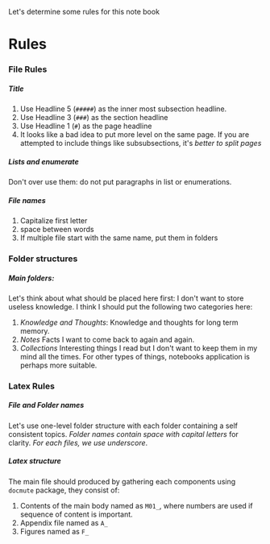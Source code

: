 Let's determine some rules for this note book
# Rules
### File Rules
##### Title
1. Use Headline 5 (`#####`) as the inner most subsection headline.
2. Use Headline 3 (`###`) as the section headline
3. Use Headline 1 (`#`) as the page headline
4. It looks like a bad idea to put more level on the same page. If you are attempted to include things like subsubsections, it's *better to split pages*

##### Lists and enumerate
Don't over use them: do not put paragraphs in list or enumerations. 

##### File names
1. Capitalize first letter
2. space between words
3. If multiple file start with the same name, put them in folders

### Folder structures
##### Main folders:
Let's think about what should be placed here first: I don't want to store useless knowledge. I think I should put the following two categories here:
1. *Knowledge and Thoughts*: Knowledge and thoughts for long term memory.
2. *Notes* Facts I want to come back to again and again.
3. *Collections* Interesting things I read but I don't want to keep them in my mind all the times.
For other types of things, notebooks application is perhaps more suitable.

### Latex Rules
##### File and Folder names
Let's use one-level folder structure with each folder containing a self consistent topics. *Folder names contain space with capital letters* for clarity. *For each files, we use underscore*.

##### Latex structure
The main file should produced by gathering each components using `docmute` package, they consist of:
1. Contents of the main body named as `M01_`, where numbers are used if sequence of content is important. 
2. Appendix file named as `A_`
3. Figures named as `F_`
